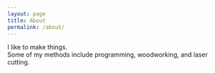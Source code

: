```yaml
---
layout: page
title: About
permalink: /about/
---
```


I like to make things.  
Some of my methods include programming, woodworking, and laser cutting.  
